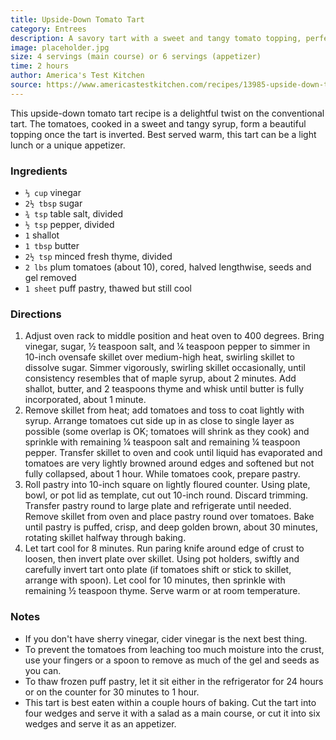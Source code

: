 ```yaml
---
title: Upside-Down Tomato Tart
category: Entrees
description: A savory tart with a sweet and tangy tomato topping, perfect for a light lunch or an appetizer.
image: placeholder.jpg
size: 4 servings (main course) or 6 servings (appetizer)
time: 2 hours
author: America's Test Kitchen
source: https://www.americastestkitchen.com/recipes/13985-upside-down-tomato-tart
---
```


This upside-down tomato tart recipe is a delightful twist on the conventional tart. The tomatoes, cooked in a sweet and tangy syrup, form a beautiful topping once the tart is inverted. Best served warm, this tart can be a light lunch or a unique appetizer.

### Ingredients

* `⅓ cup` vinegar
* `2½ tbsp` sugar
* `¾ tsp` table salt, divided
* `½ tsp` pepper, divided
* `1` shallot
* `1 tbsp` butter
* `2½ tsp` minced fresh thyme, divided
* `2 lbs` plum tomatoes (about 10), cored, halved lengthwise, seeds and gel removed
* `1 sheet` puff pastry, thawed but still cool

### Directions

1. Adjust oven rack to middle position and heat oven to 400 degrees. Bring vinegar, sugar, ½ teaspoon salt, and ¼ teaspoon pepper to simmer in 10-inch ovensafe skillet over medium-high heat, swirling skillet to dissolve sugar. Simmer vigorously, swirling skillet occasionally, until consistency resembles that of maple syrup, about 2 minutes. Add shallot, butter, and 2 teaspoons thyme and whisk until butter is fully incorporated, about 1 minute.
2. Remove skillet from heat; add tomatoes and toss to coat lightly with syrup. Arrange tomatoes cut side up in as close to single layer as possible (some overlap is OK; tomatoes will shrink as they cook) and sprinkle with remaining ¼ teaspoon salt and remaining ¼ teaspoon pepper. Transfer skillet to oven and cook until liquid has evaporated and tomatoes are very lightly browned around edges and softened but not fully collapsed, about 1 hour. While tomatoes cook, prepare pastry.
3. Roll pastry into 10-inch square on lightly floured counter. Using plate, bowl, or pot lid as template, cut out 10-inch round. Discard trimming. Transfer pastry round to large plate and refrigerate until needed. Remove skillet from oven and place pastry round over tomatoes. Bake until pastry is puffed, crisp, and deep golden brown, about 30 minutes, rotating skillet halfway through baking.
4. Let tart cool for 8 minutes. Run paring knife around edge of crust to loosen, then invert plate over skillet. Using pot holders, swiftly and carefully invert tart onto plate (if tomatoes shift or stick to skillet, arrange with spoon). Let cool for 10 minutes, then sprinkle with remaining ½ teaspoon thyme. Serve warm or at room temperature.

### Notes

- If you don't have sherry vinegar, cider vinegar is the next best thing.
- To prevent the tomatoes from leaching too much moisture into the crust, use your fingers or a spoon to remove as much of the gel and seeds as you can.
- To thaw frozen puff pastry, let it sit either in the refrigerator for 24 hours or on the counter for 30 minutes to 1 hour.
- This tart is best eaten within a couple hours of baking. Cut the tart into four wedges and serve it with a salad as a main course, or cut it into six wedges and serve it as an appetizer.
